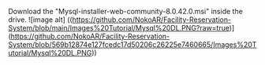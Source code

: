  Download the "Mysql-installer-web-community-8.0.42.0.msi" inside the drive.
 ![image alt] ((https://github.com/NokoAR/Facility-Reservation-System/blob/main/Images%20Tutorial/Mysql%20DL.PNG?raw=true)](https://github.com/NokoAR/Facility-Reservation-System/blob/569b12874e127fcedc17d50206c26225e7460665/Images%20Tutorial/Mysql%20DL.PNG))
